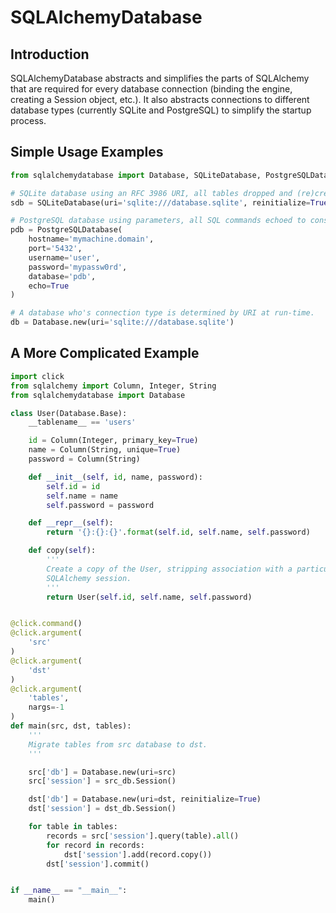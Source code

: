 # SQLAlchemyDatabase

## Introduction

SQLAlchemyDatabase abstracts and simplifies the parts of SQLAlchemy that are
required for every database connection (binding the engine, creating a Session
object, etc.). It also abstracts connections to different database types
(currently SQLite and PostgreSQL) to simplify the startup process.

## Simple Usage Examples

```python
from sqlalchemydatabase import Database, SQLiteDatabase, PostgreSQLDatabase

# SQLite database using an RFC 3986 URI, all tables dropped and (re)created.
sdb = SQLiteDatabase(uri='sqlite:///database.sqlite', reinitialize=True)

# PostgreSQL database using parameters, all SQL commands echoed to console.
pdb = PostgreSQLDatabase(
	hostname='mymachine.domain',
	port='5432',
	username='user',
	password='mypassw0rd',
	database='pdb',
	echo=True
)

# A database who's connection type is determined by URI at run-time.
db = Database.new(uri='sqlite:///database.sqlite')
```

## A More Complicated Example 

```python
import click
from sqlalchemy import Column, Integer, String
from sqlalchemydatabase import Database

class User(Database.Base):
	__tablename__ == 'users'

	id = Column(Integer, primary_key=True)
	name = Column(String, unique=True)
	password = Column(String)

	def __init__(self, id, name, password):
		self.id = id
		self.name = name
		self.password = password

	def __repr__(self):
		return '{}:{}:{}'.format(self.id, self.name, self.password)

	def copy(self):
		'''
		Create a copy of the User, stripping association with a particular
		SQLAlchemy session.
		'''
		return User(self.id, self.name, self.password)


@click.command()
@click.argument(
	'src'
)
@click.argument(
	'dst'
)
@click.argument(
	'tables',
	nargs=-1
)
def main(src, dst, tables):
	'''
	Migrate tables from src database to dst.
	'''

	src['db'] = Database.new(uri=src)
	src['session'] = src_db.Session()

	dst['db'] = Database.new(uri=dst, reinitialize=True)
	dst['session'] = dst_db.Session()

	for table in tables:
		records = src['session'].query(table).all()
		for record in records:
			dst['session'].add(record.copy())
		dst['session'].commit()


if __name__ == "__main__":
	main()
```
